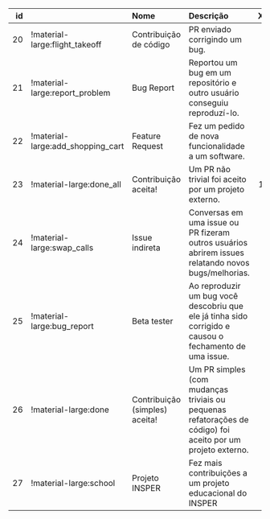 |   id |                                   | Nome                           | Descrição                                                                                                   |   XP |
|-----:|:----------------------------------|:-------------------------------|:------------------------------------------------------------------------------------------------------------|-----:|
|   20 | !material-large:flight_takeoff    | Contribuição de código         | PR enviado corrigindo um bug.                                                                               |    5 |
|   21 | !material-large:report_problem    | Bug Report                     | Reportou um bug em um repositório e outro usuário conseguiu reproduzí-lo.                                   |    2 |
|   22 | !material-large:add_shopping_cart | Feature Request                | Fez um pedido de nova funcionalidade a um software.                                                         |    2 |
|   23 | !material-large:done_all          | Contribuição aceita!           | Um PR não trivial foi aceito por um projeto externo.                                                        |   10 |
|   24 | !material-large:swap_calls        | Issue indireta                 | Conversas em uma issue ou PR fizeram outros usuários abrirem issues relatando novos bugs/melhorias.         |    3 |
|   25 | !material-large:bug_report        | Beta tester                    | Ao reproduzir um bug você descobriu que ele já tinha sido corrigido e causou o fechamento de uma issue.     |    3 |
|   26 | !material-large:done              | Contribuição (simples) aceita! | Um PR simples (com mudanças triviais ou pequenas refatorações de código) foi aceito por um projeto externo. |    5 |
|   27 | !material-large:school            | Projeto INSPER                 | Fez mais contribuições a um projeto educacional do INSPER                                                   |    5 |